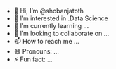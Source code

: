 - 👋 Hi, I’m @shobanjatoth
- 👀 I’m interested in .Data Science 
- 🌱 I’m currently learning ...
- 💞️ I’m looking to collaborate on ...
- 📫 How to reach me ...
- 😄 Pronouns: ...
- ⚡ Fun fact: ...

<!---
shobanjatoth/shobanjatoth is a ✨ special ✨ repository because its `README.md` (this file) appears on your GitHub profile.
You can click the Preview link to take a look at your changes.
--->
